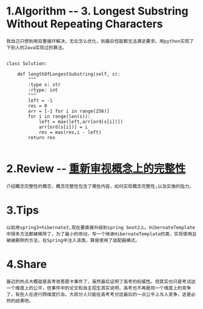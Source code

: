 # 1.Algorithm -- 3. Longest Substring Without Repeating Characters</h1>
    我自己只想到用双重循环解决，无论怎么优化，到最后性能都无法满足要求。用python实现了下别人的Java实现过的算法。

~~~
 
class Solution:

    def lengthOfLongestSubstring(self, s):
        """
        :type s: str
        :rtype: int
        """
        left = -1
        res = 0
        arr = [-1 for i in range(256)]
        for i in range(len(s)):
            left = max(left,arr[ord(s[i])])
            arr[ord(s[i])] = i
            res = max(res,i - left)
        return res
        
~~~

# 2.Review -- [重新审视概念上的完整性](http://hangaroundtheweb.com/2018/08/conceptual-integrity-revisited/)
    介绍概念完整性的概念，概念完整性包含了哪些内容，如何实现概念完整性;以及实施的阻力。
# 3.Tips
    以前用spring3+hibernate3,现在要直接升级到spring boot2上。HibernateTemplate中很多方法都被移除了，为了最小的改动，写一个继承HibernateTemplate的类，实现使用且被被删除的方法，在Spring中注入该类。算是使用了适配器模式。

# 4.Share
    最近的热点大概就是高考改答题卡事件了，虽然最后证明了高考的权威性。但其实也只是考试这一个维度上的公平，但事件中的论文和自主招生其实说明，高考也不再是同一个维度上的竞争了，有些人在进行跨维度打击。大部分人只能在高考考分这最后的一点公平上与人竞争，这是必然的结果吧。
